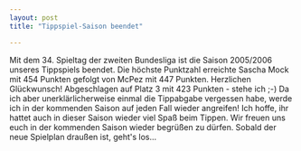 ```yaml
---
layout: post
title: "Tippspiel-Saison beendet"

---
```


Mit dem 34. Spieltag der zweiten Bundesliga ist die Saison 2005/2006 unseres Tippspiels beendet. Die höchste Punktzahl erreichte Sascha Mock mit 454 Punkten gefolgt von McPez mit 447 Punkten. Herzlichen Glückwunsch! Abgeschlagen auf Platz 3 mit 423 Punkten - stehe ich ;-) Da ich aber unerklärlicherweise einmal die Tippabgabe vergessen habe, werde ich in der kommenden Saison auf jeden Fall wieder angreifen! Ich hoffe, ihr hattet auch in dieser Saison wieder viel Spaß beim Tippen. Wir freuen uns euch in der kommenden Saison wieder begrüßen zu dürfen. Sobald der neue Spielplan draußen ist, geht's los...


